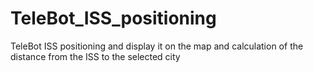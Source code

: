 # TeleBot_ISS_positioning
TeleBot ISS positioning and display it on the map and calculation of the distance from the ISS to the selected city
